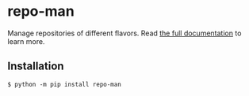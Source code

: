 # repo-man

Manage repositories of different flavors.
Read [the full documentation](https://repo-man.readthedocs.org) to learn more.

## Installation

```shell
$ python -m pip install repo-man
```
